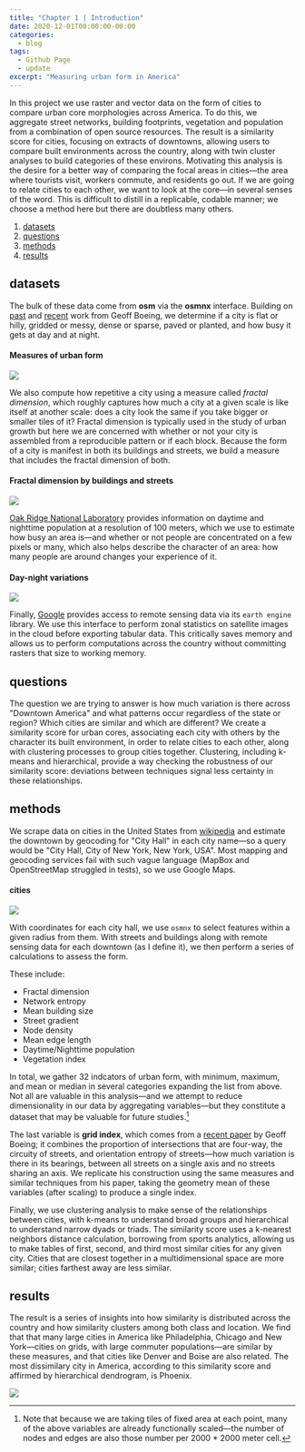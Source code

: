 ```yaml
---
title: "Chapter 1 | Introduction"
date: 2020-12-01T00:00:00-00:00
categories:
  - blog
tags:
  - Github Page
  - update
excerpt: "Measuring urban form in America"
---
```


In this project we use raster and vector data on the form of cities to compare urban core morphologies across America. To do this, we aggregate street networks, building footprints, vegetation and population from a combination of open source resources. The result is a similarity score for cities, focusing on extracts of downtowns, allowing users to compare built environments across the country, along with twin cluster analyses to build categories of these environs. Motivating this analysis is the desire for a better way of comparing the focal areas in cities—the area where tourists visit, workers commute, and residents go out. If we are going to relate cities to each other, we want to look at the core—in several senses of the word. This is difficult to distill in a replicable, codable manner; we choose a method here but there are doubtless many others.       

1. [datasets](#datasets)
2. [questions](#questions)
3. [methods](#methods)
4. [results](#results)

## datasets

The bulk of these data come from **osm** via the **osmnx** interface. Building on [past](https://geoffboeing.com/2019/09/urban-street-network-orientation/) and [recent](https://geoffboeing.com/2020/11/off-grid-back-again/#more-5182) work from Geoff Boeing, we determine if a city is flat or hilly, gridded or messy, dense or sparse, paved or planted, and how busy it gets at day and at night. 

#### Measures of urban form
![](https://raw.githubusercontent.com/asrenninger/wrangling/master/viz/morphology.gif)

We also compute how repetitive a city using a measure called *fractal dimension*, which roughly captures how much a city at a given scale is like itself at another scale: does a city look the same if you take bigger or smaller tiles of it? Fractal dimension is typically used in the study of urban growth but here we are concerned with whether or not your city is assembled from a reproducible pattern or if each block. Because the form of a city is manifest in both its buildings and streets, we build a measure that includes the fractal dimension of both.   

#### Fractal dimension by buildings and streets
![](https://raw.githubusercontent.com/asrenninger/wrangling/master/viz/fractal-dimension.png)

[Oak Ridge National Laboratory](https://geoplatform.maps.arcgis.com/home/item.html?id=e431a6410145450aa56606568345765b) provides information on daytime and nighttime population at a resolution of 100 meters, which we use to estimate how busy an area is—and whether or not people are concentrated on a few pixels or many, which also helps describe the character of an area: how many people are around changes your experience of it.    

#### Day-night variations
![](https://raw.githubusercontent.com/asrenninger/wrangling/master/viz/spikes.gif)

Finally, [Google](https://developers.google.com/earth-engine/datasets) provides access to remote sensing data via its `earth engine` library. We use this interface to perform zonal statistics on satellite images in the cloud before exporting tabular data. This critically saves memory and allows us to perform computations across the country without committing rasters that size to working memory.    

## questions

The question we are trying to answer is how much variation is there across "Downtown America" and what patterns occur regardless of the state or region? Which cities are similar and which are different? We create a similarity score for urban cores, associating each city with others by the character its built environment, in order to relate cities to each other, along with clustering processes to group cities together. Clustering, including k-means and hierarchical, provide a way checking the robustness of our similarity score: deviations between techniques signal less certainty in these relationships.   

## methods

We scrape data on cities in the United States from [wikipedia](https://en.wikipedia.org/wiki/List_of_United_States_cities_by_population) and estimate the downtown by geocoding for "City Hall" in each city name—so a query would be "City Hall, City of New York, New York, USA". Most mapping and geocoding services fail with such vague language (MapBox and OpenStreetMap struggled in tests), so we use Google Maps.  

#### cities
![](https://raw.githubusercontent.com/asrenninger/wrangling/master/viz/context.png)

With coordinates for each city hall, we use `osmnx` to select features within a given radius from them. With streets and buildings along with remote sensing data for each downtown (as I define it), we then perform a series of calculations to assess the form.

These include:
+ Fractal dimension
+ Network entropy
+ Mean building size
+ Street gradient
+ Node density
+ Mean edge length
+ Daytime/Nighttime population
+ Vegetation index

In total, we gather 32 indcators of urban form, with minimum, maximum, and mean or median in several categories expanding the list from above. Not all are valuable in this analysis—and we attempt to reduce dimensionality in our data by aggregating variables—but they constitute a dataset that may be valuable for future studies.[^1]

The last variable is **grid index**, which comes from a [recent paper](https://osf.io/preprints/socarxiv/t9um6/) by Geoff Boeing; it combines the proportion of intersections that are four-way, the circuity of streets, and orientation entropy of streets—how much variation is there in its bearings, between all streets on a single axis and no streets sharing an axis. We replicate his construction using the same measures and similar techniques from his paper, taking the geometry mean of these variables (after scaling) to produce a single index.

Finally, we use clustering analysis to make sense of the relationships between cities, with k-means to understand broad groups and hierarchical to understand narrow dyads or triads. The similarity score uses a k-nearest neighbors distance calculation, borrowing from sports analytics, allowing us to make tables of first, second, and third most similar cities for any given city. Cities that are closest together in a multidimensional space are more similar; cities farthest away are less similar.

## results

The result is a series of insights into how similarity is distributed across the country and how similarity clusters among both class and location. We find that that many large cities in America like Philadelphia, Chicago and New York—cities on grids, with large commuter populations—are similar by these measures, and that cities like Denver and Boise are also related. The most dissimilary city in America, according to this similarity score and affirmed by hierarchical dendrogram, is Phoenix.  

![](https://raw.githubusercontent.com/asrenninger/wrangling/master/viz/morphology-dendrogram.png)

[^1]: Note that because we are taking tiles of fixed area at each point, many of the above variables are already functionally scaled—the number of nodes and edges are also those number per 2000 * 2000 meter cell. 

